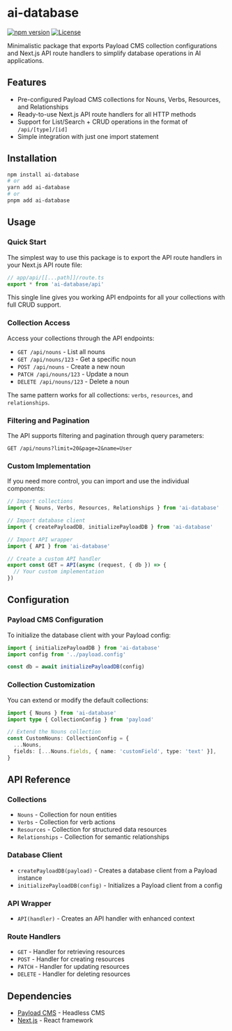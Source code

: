 # ai-database

[![npm version](https://img.shields.io/npm/v/ai-database.svg)](https://www.npmjs.com/package/ai-database)
[![License](https://img.shields.io/npm/l/ai-database.svg)](https://github.com/drivly/primitives.org.ai/blob/main/packages/ai-database/LICENSE)

Minimalistic package that exports Payload CMS collection configurations and Next.js API route handlers to simplify database operations in AI applications.

## Features

- Pre-configured Payload CMS collections for Nouns, Verbs, Resources, and Relationships
- Ready-to-use Next.js API route handlers for all HTTP methods
- Support for List/Search + CRUD operations in the format of `/api/[type]/[id]`
- Simple integration with just one import statement

## Installation

```bash
npm install ai-database
# or
yarn add ai-database
# or
pnpm add ai-database
```

## Usage

### Quick Start

The simplest way to use this package is to export the API route handlers in your Next.js API route file:

```typescript
// app/api/[[...path]]/route.ts
export * from 'ai-database/api'
```

This single line gives you working API endpoints for all your collections with full CRUD support.

### Collection Access

Access your collections through the API endpoints:

- `GET /api/nouns` - List all nouns
- `GET /api/nouns/123` - Get a specific noun
- `POST /api/nouns` - Create a new noun
- `PATCH /api/nouns/123` - Update a noun
- `DELETE /api/nouns/123` - Delete a noun

The same pattern works for all collections: `verbs`, `resources`, and `relationships`.

### Filtering and Pagination

The API supports filtering and pagination through query parameters:

```
GET /api/nouns?limit=20&page=2&name=User
```

### Custom Implementation

If you need more control, you can import and use the individual components:

```typescript
// Import collections
import { Nouns, Verbs, Resources, Relationships } from 'ai-database'

// Import database client
import { createPayloadDB, initializePayloadDB } from 'ai-database'

// Import API wrapper
import { API } from 'ai-database'

// Create a custom API handler
export const GET = API(async (request, { db }) => {
  // Your custom implementation
})
```

## Configuration

### Payload CMS Configuration

To initialize the database client with your Payload config:

```typescript
import { initializePayloadDB } from 'ai-database'
import config from '../payload.config'

const db = await initializePayloadDB(config)
```

### Collection Customization

You can extend or modify the default collections:

```typescript
import { Nouns } from 'ai-database'
import type { CollectionConfig } from 'payload'

// Extend the Nouns collection
const CustomNouns: CollectionConfig = {
  ...Nouns,
  fields: [...Nouns.fields, { name: 'customField', type: 'text' }],
}
```

## API Reference

### Collections

- `Nouns` - Collection for noun entities
- `Verbs` - Collection for verb actions
- `Resources` - Collection for structured data resources
- `Relationships` - Collection for semantic relationships

### Database Client

- `createPayloadDB(payload)` - Creates a database client from a Payload instance
- `initializePayloadDB(config)` - Initializes a Payload client from a config

### API Wrapper

- `API(handler)` - Creates an API handler with enhanced context

### Route Handlers

- `GET` - Handler for retrieving resources
- `POST` - Handler for creating resources
- `PATCH` - Handler for updating resources
- `DELETE` - Handler for deleting resources

## Dependencies

- [Payload CMS](https://payloadcms.com/) - Headless CMS
- [Next.js](https://nextjs.org/) - React framework
